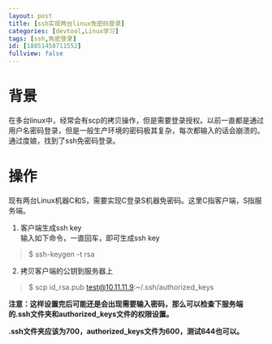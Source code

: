 ```yaml
---
layout: post
title: [ssh实现两台linux免密码登录]
categories: [devtool,Linux学习]
tags: [ssh,免密登录]
id: [18851458711552]
fullview: false
---
```

# 背景

在多台linux中，经常会有scp的拷贝操作，但是需要登录授权。以前一直都是通过用户名密码登录，但是一般生产环境的密码极其复杂，每次都输入的话会崩溃的。通过度娘，找到了ssh免密码登录。

# 操作

现有两台Linux机器C和S，需要实现C登录S机器免密码。这里C指客户端，S指服务端。

1. 客户端生成ssh key  
输入如下命令，一直回车，即可生成ssh key
> $ ssh-keygen -t rsa

2. 拷贝客户端的公钥到服务器上
> $ scp id_rsa.pub test@10.11.11.9:~/.ssh/authorized_keys

**注意：这样设置完后可能还是会出现需要输入密码，那么可以检查下服务端的.ssh文件夹和authorized_keys文件的权限设置。**

**.ssh文件夹应该为700，authorized_keys文件为600，测试644也可以。**
